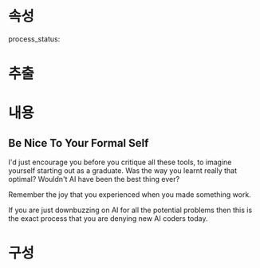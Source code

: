 # 속성
process_status:

# 추출


# 내용
## Be Nice To Your Formal Self
I'd just encourage you before you critique all these tools, to imagine yourself starting out as a graduate. Was the way you learnt really that optimal? Wouldn't AI have been the best thing ever?

Remember the joy that you experienced when you made something work.

If you are just downbuzzing on AI for all the potential problems then this is the exact process that you are denying new AI coders today.

# 구성
